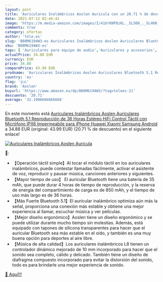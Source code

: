 ```yaml
---
layout: post
title: 'Auriculares Inalámbricos Aoslen Auricula con un 20.71 % de descuento'
date: 2021-07-12 02:44:41
image: 'https://m.media-amazon.com/images/I/41UrKNP8zKL._SL500_._SL400_.jpg'
comments: true
category: ofertas
author: 'tole.es'
slug: 'B08M6194W3-es Auriculares Inalámbricos Aoslen Auriculares Bluetooth 5.1...'
sku: 'B08M6194W3-es'
tags: [ 'Auriculares para equipo de audio','Auriculares y accesorios','Electrónica','aoslen','iphone', ]
actualPrice: 34.88 EUR
currency: EUR
price: 34.88
comparePrice: 43.99 EUR
prodname: 'Auriculares Inalámbricos Aoslen Auriculares Bluetooth 5.1 Reproducción de 36 Horas Estéreo HiFi Control Táctil con Micrófono IPX6 Impermeabile  para iPhone Huawei Xiaomi Samsung Android'
country: 'es'
flag: '🇪🇸'
brand: 'Aoslen'
buyurl: 'https://www.amazon.es/dp/B08M6194W3/?tag=tolees-21'
descuento: '20.71'
average: '32.1906666666666'
---
```


En este momento está [Auriculares Inalámbricos Aoslen Auriculares Bluetooth 5.1 Reproducción de 36 Horas Estéreo HiFi Control Táctil con Micrófono IPX6 Impermeabile  para iPhone Huawei Xiaomi Samsung Android](https://www.amazon.es/dp/B08M6194W3/?tag=tolees-21) a 34.88 EUR (original: 43.99 EUR) (20.71 %  de descuento) en el siguiente enlace!

[![Auriculares Inalámbricos Aoslen Auricula](https://m.media-amazon.com/images/I/41UrKNP8zKL._SL500_._SL400_.jpg)](https://www.amazon.es/dp/B08M6194W3/?tag=tolees-21)

🔎:

- 【Operación táctil simple】Al tocar el módulo táctil en los auriculares inalámbricos, puede contestar llamadas fácilmente, activar el asistente de voz, reproducir y pausar música, canciones anteriores y siguientes.
- 【Mayor tiempo de uso】 El auricular Bluetooth tiene una batería de 35 mAh, que puede durar 4 horas de tiempo de reproducción, y la reserva de energía del compartimiento de carga es de 850 mAh, y el tiempo de uso más largo es de 36 horas.
- 【Más Fuerte Bluetooth 5.1】El auricular inalámbrico optimiza aún más la señal, proporciona una conexión más estable y obtiene una mejor experiencia al llamar, escuchar música y ver películas.
- 【Mejor diseño ergonómico】Aoslen tiene un diseño ergonómico y se puede utilizar durante mucho tiempo sin molestias. Además, está equipado con tapones de silicona transparentes para hacer que el auricular Bluetooth sea más estable en el oído, y también es una muy buena opción para deportes al aire libre.
- 【Música de alta calidad】Los auriculares inalámbricos L8 tienen un controlador dinámico mejorado de 10 mm incorporado para hacer que el sonido sea completo, cálido y delicado. También tiene un diseño de diafragma compuesto incorporado para evitar la distorsión del sonido, todo es para brindarle una mejor experiencia de sonido.

[🛒 Aquí!!!](https://www.amazon.es/dp/B08M6194W3/?tag=tolees-21)
